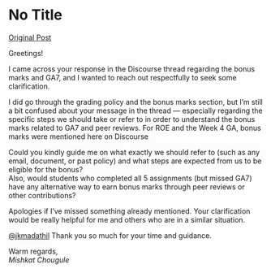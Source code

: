 # No Title

[Original Post](https://discourse.onlinedegree.iitm.ac.in/t/172246/26)

<p>Greetings!</p>
<p>I came across your response in the Discourse thread regarding the bonus marks and GA7, and I wanted to reach out respectfully to seek some clarification.</p>
<p>I did go through the grading policy and the bonus marks section, but I’m still a bit confused about your message in the thread — especially regarding the specific steps we should take or refer to in order to understand the bonus marks related to GA7 and peer reviews. For ROE and the Week 4 GA, bonus marks were mentioned here on Discourse</p>
<p>Could you kindly guide me on what exactly we should refer to (such as any email, document, or past policy) and what steps are expected from us to be eligible for the bonus?<br>
Also, would students who completed all 5 assignments (but missed GA7) have any alternative way to earn bonus marks through peer reviews or other contributions?</p>
<p>Apologies if I’ve missed something already mentioned. Your clarification would be really helpful for me and others who are in a similar situation.</p>
<p><a class="mention" href="/u/jkmadathil">@jkmadathil</a> Thank you so much for your time and guidance.</p>
<p>Warm regards,<br>
<em>Mishkat Chougule</em></p>